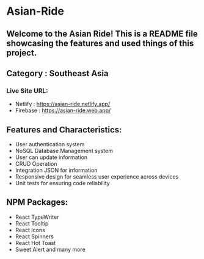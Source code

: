 # Asian-Ride
## Welcome to the Asian Ride! This is a README file showcasing the features and used things of this project.

## Category : Southeast Asia

### Live Site URL: 
* Netlify  : https://asian-ride.netlify.app/ 
* Firebase : https://asian-ride.web.app/ 

## Features and Characteristics:
* User authentication system
* NoSQL Database Management system
* User can update information
* CRUD Operation
* Integration JSON for information
* Responsive design for seamless user experience across devices
* Unit tests for ensuring code reliability

## NPM Packages:
* React TypeWriter
* React Tooltip
* React Icons
* React Spinners
* React Hot Toast
* Sweet Alert and many more